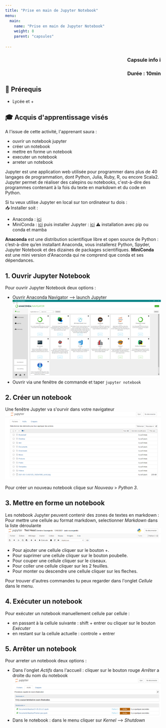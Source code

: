 ```yaml
---
title: "Prise en main de Jupyter Notebook"
menu:
  main:
    name: "Prise en main de Jupyter Notebook"
    weight: 8
    parent: "capsules"

---
```


### **<p style="text-align: right;">Capsule info ℹ️</p>**
### <p style="text-align: right;">Durée : 10min</p>

## 🎒 Prérequis
- Lycée et +

## 🎓 Acquis d'apprentissage visés 
A l'issue de cette activité, l'apprenant saura : 
* ouvrir un notebook jupyter  
* créer un notebook  
* mettre en forme un notebook   
* executer un notebook   
* arreter un notebook   


Jupyter est une application web utilisée pour programmer dans plus de 40 langages de programmation, dont Python, Julia, Ruby, R, ou encore Scala2. Jupyter permet de réaliser des calepins ou notebooks, c'est-à-dire des programmes contenant à la fois du texte en markdown et du code en Python. 

Si tu veux utilise Jupyter en local sur ton ordinateur tu dois :  
📥 Installer soit :
- Anaconda :  [ici](https://www.anaconda.com/products/individual)  
- MiniConda : [ici](https://docs.conda.io/en/latest/miniconda.html) puis installer Jupyter : [ici](https://jupyter.org/install) ⚠️ installation avec pip ou conda et mamba 

**Anaconda** est une distribution scientifique libre et open source de Python : c’est-à-dire qu’en installant Anaconda, vous installerez Python, Spyder, Jupyter Notebook et des dizaines de packages scientifiques.
**MiniConda** est une mini version d'Anaconda qui ne comprend que conda et ses dépendances.

## 1. Ouvrir Jupyter Notebook

Pour ouvrir Jupyter Notebook deux options : 
* Ouvrir Anaconda Navigator --> launch Jupyter 
![anaconda](img/anaconda.png)
* Ouvrir via une fenêtre de commande et taper `jupyter notebook`

## 2. Créer un notebook 
Une fenêtre Jupyter va s'ourvir dans votre navigateur 
![main](img/jupyterMain.png)

Pour créer un nouveau notebook clique sur *Nouveau* > *Python 3*.

## 3. Mettre en forme un notebook 

Les notebook Jupyter peuvent contenir des zones de textes en markdown : 
Pour mettre une cellule au format markdown, selectionner *Markdown* dans la liste déroulante
![main](img/entete.png)

* Pour ajouter une cellule cliquer sur le bouton +. 
* Pour suprimer une cellule cliquer sur le bouton poubelle. 
* Pour couper une cellule cliquer sur le ciseaux. 
* Pour coller une cellule cliquer sur les 2 feuilles. 
* Pour monter ou descendre une cellule cliquer sur les fleches. 

Pour trouver d'autres commandes tu peux regarder dans l'onglet *Cellule* dans le menu. 

## 4. Exécuter un notebook 

Pour exécuter un notebook manuellement cellule par cellule : 
* en passant à la cellule suivante : shift + entrer ou cliquer sur le bouton *Exécuter* 
* en restant sur la cellule actuelle : controle + entrer 

## 5. Arrêter un notebook 

Pour arreter un notebook deux options : 
* Dans l'onglet *Actifs* dans l'accueil : cliquer sur le bouton rouge *Arrêter* a droite du nom du notebook 
![main](img/arret.png)
* Dans le notebook : dans le menu cliquer sur *Kernel* --> *Shutdown*


